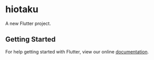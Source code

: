 # hiotaku

A new Flutter project.

## Getting Started

For help getting started with Flutter, view our online
[documentation](https://flutter.io/).

